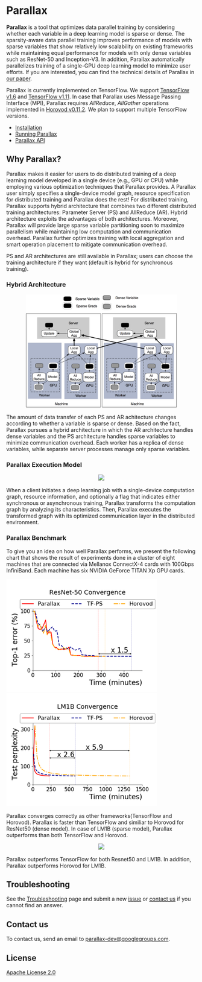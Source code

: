 # Parallax
**Parallax** is a tool that optimizes data parallel training by considering whether each variable in a deep learning model is sparse or dense. The sparsity-aware data parallel training improves performance of models with sparse variables that show relatively low scalability on existing frameworks while maintaining equal performance for models with only dense variables such as ResNet-50 and Inception-V3. In addition, Parallax automatically parallelizes training of a single-GPU deep learning model to minimize user efforts. If you are interested, you can find the technical details of Parallax in [our paper](https://dl.acm.org/citation.cfm?id=3303957).

Parallax is currently implemented on TensorFlow. We support [TensorFlow v1.6](https://github.com/tensorflow/tensorflow/tree/r1.6) and [TensorFlow v1.11](https://github.com/tensorflow/tensorflow/tree/r1.11). In case that Parallax uses Message Passing Interface (MPI), Parallax requires *AllReduce*, *AllGather* operations implemented in [Horovod v0.11.2](https://github.com/uber/horovod/tree/v0.11.2). We plan to support multiple TensorFlow versions. 

* [Installation](doc/installation.md)
* [Running Parallax](doc/quick_start.md)
* [Parallax API](doc/parallax_api.md)

## Why Parallax?
Parallax makes it easier for users to do distributed training of a deep learning model developed in a single device (e.g., GPU or CPU) while employing various optimization techniques that Parallax provides. A Parallax user simply specifies a single-device model graph, resource specification for distributed training and Parallax does the rest! For distributed training, Parallax supports hybrid architecture that combines two different distributed training architectures: Parameter Server (PS) and AllReduce (AR). Hybrid architecture exploits the advantages of both architectures. Moreover, Parallax will provide large sparse variable partitioning soon to maximize parallelism while maintaining low computation and communication overhead. Parallax further optimizes training with local aggregation and smart operation placement to mitigate communication overhead. 

PS and AR architectures are still available in Parallax; users can choose the training architecture if they want (default is hybrid for synchronous training).

### Hybrid Architecture
<p align=center><img src=doc/figure/hybrid.png width="400"></p>

The amount of data transfer of each PS and AR achitecture changes according to whether a variable is sparse or dense. Based on the fact, Parallax pursues a hybrid architecture in which the AR architecture handles dense variables and the PS architecture handles sparse variables to minimize communication overhead. Each worker has a replica of dense variables, while separate server processes manage only sparse variables.

### Parallax Execution Model

<p align=center><img src=doc/figure/exec_model.png></p>


When a client initiates a deep learning job with a single-device computation graph, resource information, and optionally a flag that indicates either synchronous or asynchronous training, Parallax transforms the computation graph by analyzing its characteristics. Then, Parallax executes the transformed graph with its optimized communication layer in the distributed environment.

### Parallax Benchmark

To give you an idea on how well Parallax performs, we present the following chart that shows the result of experiments done in a cluster of eight machines that are connected via Mellanox ConnectX-4 cards with 100Gbps InfiniBand. Each machine has six NVIDIA GeForce TITAN Xp GPU cards.

<p float="left">
  <img src="doc/figure/resnet50_convergence.png" width="400" title="ResNet-50"/>
  <img src="doc/figure/lm1b_convergence.png" width="400" title="LM1B"/>
</p>

Parallax converges correctly as other frameworks(TensorFlow and Horovod). Parallax is faster than TensorFlow and similiar to Horovod for ResNet50 (dense model). In case of LM1B (sparse model), Parallax outperforms than both TensorFlow and Horovod.

<p align=center>
  <img src=/doc/figure/benchmark.png>
</p>
Parallax outperforms TensorFlow for both Resnet50 and LM1B. In addition, Parallax outperforms Horovod for LM1B.

## Troubleshooting
See the [Troubleshooting](doc/trouble_shooting.md) page and submit a new [issue](https://github.com/snuspl/parallax/issues/new) or [contact us](#contact-us) if you cannot find an answer.

## Contact us
To contact us, send an email to parallax-dev@googlegroups.com.

## License
[Apache License 2.0](LICENSE)
